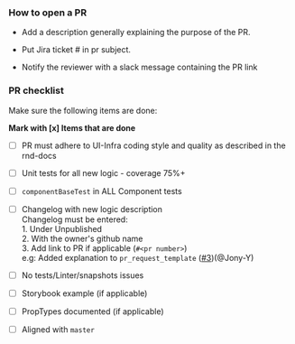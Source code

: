 ### How to open a PR

- Add a description generally explaining the purpose of the PR.

- Put Jira ticket # in pr subject.

- Notify the reviewer with a slack message containing the PR link

### PR checklist

Make sure the following items are done:

**Mark with [x] Items that are done**

- [ ] PR must adhere to UI-Infra coding style and quality as described in the rnd-docs

- [ ] Unit tests for all new logic - coverage 75%+

- [ ] `componentBaseTest` in ALL Component tests

- [ ] Changelog with new logic description  
       Changelog must be entered:  
       1. Under Unpublished  
       2. With the owner's github name  
       3. Add link to PR if applicable (`#<pr number>`)  
       e.g: Added explanation to `pr_request_template` ([#3](https://github.com/guestyorg/jarvis/pull/2))(@Jony-Y)

- [ ] No tests/Linter/snapshots issues

- [ ] Storybook example (if applicable)

- [ ] PropTypes documented (if applicable)

- [ ] Aligned with `master`
